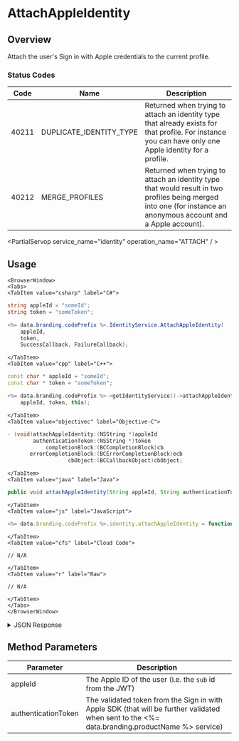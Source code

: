 # AttachAppleIdentity
## Overview
Attach the user's Sign in with Apple credentials to the current profile.



### Status Codes
Code | Name | Description
---- | ---- | -----------
40211 | DUPLICATE_IDENTITY_TYPE | Returned when trying to attach an identity type that already exists for that profile. For instance you can have only one Apple identity for a profile.
40212 | MERGE_PROFILES | Returned when trying to attach an identity type that would result in two profiles being merged into one (for instance an anonymous account and a Apple account).

<PartialServop service_name="identity" operation_name="ATTACH" / >

## Usage

```mdx-code-block
<BrowserWindow>
<Tabs>
<TabItem value="csharp" label="C#">
```

```csharp
string appleId = "someId";
string token = "someToken";

<%= data.branding.codePrefix %>.IdentityService.AttachAppleIdentity(
    appleId,
    token,
    SuccessCallback, FailureCallback);
```

```mdx-code-block
</TabItem>
<TabItem value="cpp" label="C++">
```

```cpp
const char * appleId = "someId";
const char * token = "someToken";

<%= data.branding.codePrefix %>->getIdentityService()->attachAppleIdentity(
    appleId, token, this);
```

```mdx-code-block
</TabItem>
<TabItem value="objectivec" label="Objective-C">
```

```objectivec
- (void)attachAppleIdentity:(NSString *)appleId
        authenticationToken:(NSString *)token
            completionBlock:(BCCompletionBlock)cb
       errorCompletionBlock:(BCErrorCompletionBlock)ecb 
                   cbObject:(BCCallbackObject)cbObject;
```

```mdx-code-block
</TabItem>
<TabItem value="java" label="Java">
```

```java
public void attachAppleIdentity(String appleId, String authenticationToken, IServerCallback callback)
```

```mdx-code-block
</TabItem>
<TabItem value="js" label="JavaScript">
```

```javascript
<%= data.branding.codePrefix %>.identity.attachAppleIdentity = function(appleId, authenticationToken, callback)
```

```mdx-code-block
</TabItem>
<TabItem value="cfs" label="Cloud Code">
```

```cfscript
// N/A
```

```mdx-code-block
</TabItem>
<TabItem value="r" label="Raw">
```

```cfscript
// N/A
```

```mdx-code-block
</TabItem>
</Tabs>
</BrowserWindow>
```

<details>
<summary>JSON Response</summary>

```json
{
    "status" : 200,
    "data" : null
}
```
</details>

## Method Parameters
Parameter | Description
--------- | -----------
appleId | The Apple ID of the user (i.e. the `sub` id from the JWT)
authenticationToken | The validated token from the Sign in with Apple SDK (that will be further validated when sent to the <%= data.branding.productName %> service)


